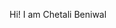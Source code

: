 <!--# 📊 GitHub Stats:
![](https://github-readme-stats.vercel.app/api?username=chetali-beniwal&theme=dark&hide_border=true&include_all_commits=false&count_private=false)<br/>
![](https://github-readme-streak-stats.herokuapp.com/?user=chetali-beniwal&theme=dark&hide_border=true)<br/>
![](https://github-readme-stats.vercel.app/api/top-langs/?username=chetali-beniwal&theme=dark&hide_border=true&include_all_commits=false&count_private=false&layout=compact)

---
[![](https://visitcount.itsvg.in/api?id=chetali-beniwal&icon=0&color=0)](https://visitcount.itsvg.in)

<!-- Proudly created with GPRM ( https://gprm.itsvg.in ) -->
Hi! I am Chetali Beniwal

